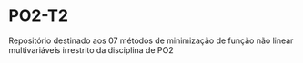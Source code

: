 # PO2-T2
Repositório destinado aos 07 métodos de minimização de função não linear multivariáveis irrestrito da disciplina de PO2
